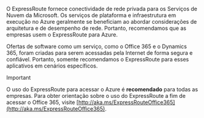 O ExpressRoute fornece conectividade de rede privada para os Serviços de Nuvem da Microsoft. Os serviços de plataforma e infraestrutura em execução no Azure geralmente se beneficiam ao abordar considerações de arquitetura e de desempenho de rede. Portanto, recomendamos que as empresas usem o ExpressRoute para Azure.

Ofertas de software como um serviço, como o Office 365 e o Dynamics 365, foram criadas para serem acessadas pela Internet de forma segura e confiável.  Portanto, somente recomendamos o ExpressRoute para esses aplicativos em cenários específicos.

> [!IMPORTANT]
> O uso do ExpressRoute para acessar o Azure é **recomendado** para todas as empresas. Para obter orientação sobre o uso do ExpressRoute a fim de acessar o Office 365, visite [http://aka.ms/ExpressRouteOffice365](http://aka.ms/ExpressRouteOffice365).
> 
> 



<!--HONumber=Feb17_HO1-->


